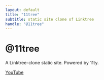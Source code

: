 ```yaml
---
layout: default
title: "11tree"
subtitle: static site clone of Linktree
handle: "@11tree"
--- 
```


# @11tree

A Linktree-clone static site. Powered by&nbsp;11ty. 

[YouTube](https://www.youtube.com/channel/UC9J3v2J1ZJ1vJ5J5Y1-3J5A)
